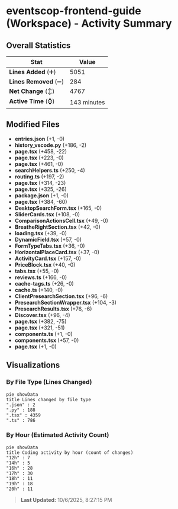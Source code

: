 # eventscop-frontend-guide (Workspace) - Activity Summary 

## Overall Statistics

| Stat                   | Value                                                             |
| ---------------------- | ----------------------------------------------------------------- |
| **Lines Added** (➕)   | 5051                                          |
| **Lines Removed** (➖) | 284                                        |
| **Net Change** (↕)    | 4767                |
| **Active Time** (⌚)   | 143 minutes |


## Modified Files
- **entries.json** (+1, -0)
- **history_vscode.py** (+186, -2)
- **page.tsx** (+458, -22)
- **page.tsx** (+223, -0)
- **page.tsx** (+461, -0)
- **searchHelpers.ts** (+250, -4)
- **routing.ts** (+197, -2)
- **page.tsx** (+314, -23)
- **page.tsx** (+325, -26)
- **package.json** (+1, -0)
- **page.tsx** (+384, -60)
- **DesktopSearchForm.tsx** (+165, -0)
- **SliderCards.tsx** (+108, -0)
- **ComparisonActionsCell.tsx** (+49, -0)
- **BreatheRightSection.tsx** (+42, -0)
- **loading.tsx** (+39, -0)
- **DynamicField.tsx** (+57, -0)
- **FormTypeTabs.tsx** (+36, -0)
- **HorizontalPlaceCard.tsx** (+37, -0)
- **ActivityCard.tsx** (+157, -0)
- **PriceBlock.tsx** (+40, -0)
- **tabs.tsx** (+55, -0)
- **reviews.ts** (+166, -0)
- **cache-tags.ts** (+26, -0)
- **cache.ts** (+140, -0)
- **ClientPresearchSection.tsx** (+96, -6)
- **PresearchSectionWrapper.tsx** (+104, -3)
- **PresearchResults.tsx** (+76, -6)
- **Discover.tsx** (+96, -4)
- **page.tsx** (+382, -75)
- **page.tsx** (+321, -51)
- **components.ts** (+1, -0)
- **components.tsx** (+57, -0)
- **page.tsx** (+1, -0)

## Visualizations

### By File Type (Lines Changed)

```mermaid
pie showData
title Lines changed by file type
".json" : 2
".py" : 188
".tsx" : 4359
".ts" : 786
```

### By Hour (Estimated Activity Count)

```mermaid
pie showData
title Coding activity by hour (count of changes)
"12h" : 7
"14h" : 5
"16h" : 28
"17h" : 30
"18h" : 11
"19h" : 18
"20h" : 11
```


> **Last Updated:** 10/6/2025, 8:27:15 PM